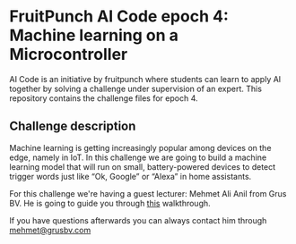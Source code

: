 # FruitPunch AI Code epoch 4: Machine learning on a Microcontroller

AI Code is an initiative by fruitpunch where students can learn to apply AI together by solving a challenge under supervision of an expert. This repository contains the challenge files for epoch 4.

## Challenge description
Machine learning is getting increasingly popular among devices on the edge, namely in IoT. In this challenge we are going to build a machine learning model that will run on small, battery-powered devices to detect trigger words just like “Ok, Google” or “Alexa” in home assistants.


For this challenge we're having a guest lecturer: Mehmet Ali Anil from Grus BV.
He is going to guide you through [this](https://codelabs.developers.google.com/codelabs/sparkfun-tensorflow/) walkthrough.

If you have questions afterwards you can always contact him through mehmet@grusbv.com
